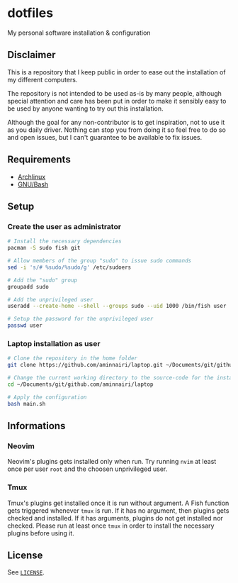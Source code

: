 # dotfiles

My personal software installation & configuration

## Disclaimer

This is a repository that I keep public in order to ease out the installation of my different computers.

The repository is not intended to be used as-is by many people, although special attention and care has been put in order to make it sensibly easy to be used by anyone wanting to try out this installation.

Although the goal for any non-contributor is to get inspiration, not to use it as you daily driver. Nothing can stop you from doing it so feel free to do so and open issues, but I can't guarantee to be available to fix issues.

## Requirements

- [Archlinux](https://archlinux.org/)
- [GNU/Bash](https://www.gnu.org/software/bash/)

## Setup

### Create the user as administrator

```bash
# Install the necessary dependencies
pacman -S sudo fish git

# Allow members of the group "sudo" to issue sudo commands
sed -i 's/# %sudo/%sudo/g' /etc/sudoers

# Add the "sudo" group
groupadd sudo

# Add the unprivileged user
useradd --create-home --shell --groups sudo --uid 1000 /bin/fish user

# Setup the password for the unprivileged user
passwd user
```

### Laptop installation as user

```bash
# Clone the repository in the home folder
git clone https://github.com/aminnairi/laptop.git ~/Documents/git/github.com/aminnairi/laptop

# Change the current working directory to the source-code for the installation script
cd ~/Documents/git/github.com/aminnairi/laptop

# Apply the configuration
bash main.sh
```

## Informations

### Neovim

Neovim's plugins gets installed only when run. Try running `nvim` at least once per user `root` and the choosen unprivileged user.

### Tmux

Tmux's plugins get installed once it is run without argument. A Fish function gets triggered whenever `tmux` is run. If it has no argument, then plugins gets checked and installed. If it has arguments, plugins do not get installed nor checked. Please run at least once `tmux` in order to install the necessary plugins before using it.

## License

See [`LICENSE`](./LICENSE).
